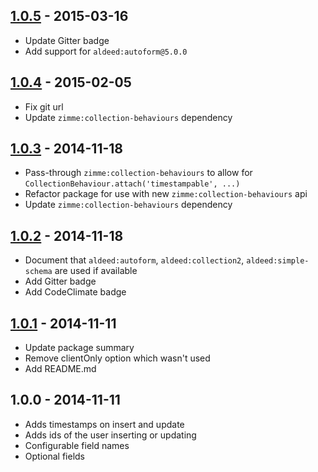 ## [1.0.5] - 2015-03-16
  * Update Gitter badge
  * Add support for `aldeed:autoform@5.0.0`

## [1.0.4] - 2015-02-05
  * Fix git url
  * Update `zimme:collection-behaviours` dependency

## [1.0.3] - 2014-11-18
  * Pass-through `zimme:collection-behaviours` to allow for
    `CollectionBehaviour.attach('timestampable', ...)`
  * Refactor package for use with new `zimme:collection-behaviours` api
  * Update `zimme:collection-behaviours` dependency

## [1.0.2] - 2014-11-18
  * Document that `aldeed:autoform`, `aldeed:collection2`,
    `aldeed:simple-schema` are used if available
  * Add Gitter badge
  * Add CodeClimate badge

## [1.0.1] - 2014-11-11
  * Update package summary
  * Remove clientOnly option which wasn't used
  * Add README.md

## 1.0.0 - 2014-11-11
  * Adds timestamps on insert and update
  * Adds ids of the user inserting or updating
  * Configurable field names
  * Optional fields

[1.0.5]: https://github.com/zimme/meteor-collection-timestampable/compare/1.0.4...1.0.5
[1.0.4]: https://github.com/zimme/meteor-collection-timestampable/compare/1.0.3...1.0.4
[1.0.3]: https://github.com/zimme/meteor-collection-timestampable/compare/1.0.2...1.0.3
[1.0.2]: https://github.com/zimme/meteor-collection-timestampable/compare/1.0.1...1.0.2
[1.0.1]: https://github.com/zimme/meteor-collection-timestampable/compare/1.0.0...1.0.1
